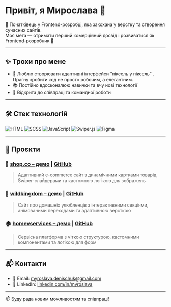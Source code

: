 # Привіт, я Мирослава 👋  

🌱 Початківець у Frontend-розробці, яка закохана у верстку та створення сучасних сайтів.  
Моя мета — отримати перший комерційний досвід і розвиватися як Frontend-розробник 🚀  

---

## ✨ Трохи про мене
- 🎨 Люблю створювати адаптивні інтерфейси “піксель у піксель” . Прагну зробити код не просто робочим, а елегантним. 
- 📚 Постійно вдосконалюю навички та вчу нові технології  
- 🤝 Відкрита до співпраці та командної роботи

---

## 🛠️ Стек технологій

![HTML](https://img.shields.io/badge/-HTML5-E34F26?style=flat&logo=html5&logoColor=white)
![SCSS](https://img.shields.io/badge/-SCSS-CC6699?style=flat&logo=sass&logoColor=white)
![JavaScript](https://img.shields.io/badge/-JavaScript-F7DF1E?style=flat&logo=javascript&logoColor=black)
![Swiper.js](https://img.shields.io/badge/-Swiper.js-6332F6?style=flat&logo=swiper&logoColor=white)
![Figma](https://img.shields.io/badge/-Figma-F24E1E?style=flat&logo=figma&logoColor=white)

---

## 💼 Проєкти

### 🛒 [shop.co – демо](https://shopco-zeta.vercel.app) | [GitHub](https://github.com/Mira-Slava1109/projects/tree/main/shop.co)
> Адаптивний e-commerce сайт з динамічними картками товарів, Swiper-слайдерами та кастомною логікою для зображень

###  🐾 [wildkingdom – демо](https://thewildkingdom.vercel.app) | [GitHub](https://github.com/Mira-Slava1109/projects/tree/main/wildkingdom)
> Сайт про домашніх улюбленців з інтерактивними секціями, анімованими переходами та адаптивною версткою

### 🏠 [homevservices – демо](https://homeservices-sage.vercel.app) | [GitHub](https://github.com/Mira-Slava1109/projects/tree/main/homeservices)
> Сервісна платформа з чіткою структурою, кастомними компонентами та логікою для форм

---

## 📬 Контакти

- 📧 Email: myroslava.denischuk@gmail.com  
- 💼 LinkedIn: [linkedin.com/in/myroslava](https://www.linkedin.com/in/myroslava-denyschuk-4571b72a1/) 

---


📫 Буду рада новим можливостям та співпраці!
